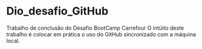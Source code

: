 # Dio_desafio_GitHub
Trabalho de conclusão do Desafio BootCamp Carrefour
O intúito deste trabalho é colocar em prática o uso do GitHub sincronizado com a máquina local.
